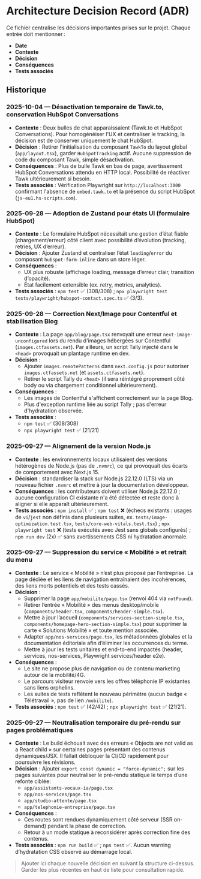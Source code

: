 # Architecture Decision Record (ADR)

Ce fichier centralise les décisions importantes prises sur le projet. Chaque entrée doit mentionner :

- **Date**
- **Contexte**
- **Décision**
- **Conséquences**
- **Tests associés**

## Historique

### 2025-10-04 — Désactivation temporaire de Tawk.to, conservation HubSpot Conversations

- **Contexte** : Deux bulles de chat apparaissaient (Tawk.to et HubSpot Conversations). Pour homogénéiser l'UX et centraliser le tracking, la décision est de conserver uniquement le chat HubSpot.
- **Décision** : Retirer l'initialisation du composant `TawkTo` du layout global (`app/layout.tsx`), garder `HubSpotTracking` actif. Aucune suppression de code du composant Tawk, simple désactivation.
- **Conséquences** : Plus de bulle Tawk en bas de page, avertissement HubSpot Conversations attendu en HTTP local. Possibilité de réactiver Tawk ultérieurement si besoin.
- **Tests associés** : Vérification Playwright sur `http://localhost:3000` confirmant l'absence de `embed.tawk.to` et la présence du script HubSpot (`js-eu1.hs-scripts.com`).

### 2025-09-28 — Adoption de Zustand pour états UI (formulaire HubSpot)

- **Contexte** : Le formulaire HubSpot nécessitait une gestion d’état fiable (chargement/erreur) côté client avec possibilité d’évolution (tracking, retries, UX d’erreur).
- **Décision** : Ajouter Zustand et centraliser l’état `loading`/`error` du composant `hubspot-form-inline` dans un store léger.
- **Conséquences** :
  - UX plus robuste (affichage loading, message d’erreur clair, transition d’opacité).
  - État facilement extensible (ex. retry, metrics, analytics).
- **Tests associés** : `npm test` ✅ (308/308) ; `npx playwright test tests/playwright/hubspot-contact.spec.ts` ✅ (3/3).

### 2025-09-28 — Correction Next/Image pour Contentful et stabilisation Blog

- **Contexte** : La page `app/blog/page.tsx` renvoyait une erreur `next-image-unconfigured` lors du rendu d'images hébergées sur Contentful (`images.ctfassets.net`). Par ailleurs, un script Tally injecté dans le `<head>` provoquait un plantage runtime en dev.
- **Décision** :
  - Ajouter `images.remotePatterns` dans `next.config.js` pour autoriser `images.ctfassets.net` (et `assets.ctfassets.net`).
  - Retirer le script Tally du `<head>` (il sera réintégré proprement côté body ou via chargement conditionnel ultérieurement).
- **Conséquences** :
  - Les images de Contentful s'affichent correctement sur la page Blog.
  - Plus d'exception runtime liée au script Tally ; pas d'erreur d'hydratation observée.
- **Tests associés** :
  - `npm test` ✅ (308/308)
  - `npx playwright test` ✅ (21/21)

### 2025-09-27 — Alignement de la version Node.js

- **Contexte** : les environnements locaux utilisaient des versions hétérogènes de Node.js (pas de `.nvmrc`), ce qui provoquait des écarts de comportement avec Next.js 15.
- **Décision** : standardiser la stack sur Node.js 22.12.0 (LTS) via un nouveau fichier `.nvmrc` et mettre à jour la documentation développeur.
- **Conséquences** : les contributeurs doivent utiliser Node.js 22.12.0 ; aucune configuration CI existante n'a été détectée et reste donc à aligner si elle apparaît ultérieurement.
- **Tests associés** : `npm install` ✅ ; `npm test` ❌ (échecs existants : usages de `vi`/`jest` non définis dans plusieurs suites, ex. `tests/image-optimization.test.tsx`, `tests/core-web-vitals.test.tsx`) ; `npx playwright test` ❌ (tests exécutés avec Jest sans globals configurés) ; `npm run dev` (2x) ✅ sans avertissements CSS ni hydratation anormale.

### 2025-09-27 — Suppression du service « Mobilité » et retrait du menu

- **Contexte** : Le service « Mobilité » n’est plus proposé par l’entreprise. La page dédiée et les liens de navigation entraînaient des incohérences, des liens morts potentiels et des tests cassés.
- **Décision** :
  - Supprimer la page `app/mobilite/page.tsx` (renvoi 404 via `notFound`).
  - Retirer l’entrée « Mobilité » des menus desktop/mobile (`components/header.tsx`, `components/header-simple.tsx`).
  - Mettre à jour l’accueil (`components/services-section-simple.tsx`, `components/homepage-hero-section-simple.tsx`) pour supprimer la carte « Solutions Mobilité » et toute mention associée.
  - Adapter `app/nos-services/page.tsx`, les métadonnées globales et la documentation éditoriale afin d’éliminer les occurrences du terme.
  - Mettre à jour les tests unitaires et end-to-end impactés (header, services, nos-services, Playwright services/header e2e).
- **Conséquences** :
  - Le site ne propose plus de navigation ou de contenu marketing autour de la mobilité/4G.
  - Le parcours visiteur renvoie vers les offres téléphonie IP existantes sans liens orphelins.
  - Les suites de tests reflètent le nouveau périmètre (aucun badge « Télétravail », pas de lien `/mobilite`).
- **Tests associés** : `npm test` ✅ (42/42) ; `npx playwright test` ✅ (21/21).

### 2025-09-27 — Neutralisation temporaire du pré-rendu sur pages problématiques

- **Contexte** : Le build échouait avec des erreurs « Objects are not valid as a React child » sur certaines pages présentant des contenus dynamiques/JSX. Il fallait débloquer la CI/CD rapidement pour poursuivre les révisions.
- **Décision** : Ajouter `export const dynamic = "force-dynamic";` sur les pages suivantes pour neutraliser le pré-rendu statique le temps d’une refonte ciblée:
  - `app/assistants-vocaux-ia/page.tsx`
  - `app/nos-services/page.tsx`
  - `app/studio-attente/page.tsx`
  - `app/telephonie-entreprise/page.tsx`
- **Conséquences** :
  - Ces routes sont rendues dynamiquement côté serveur (SSR on-demand) pendant la phase de correction.
  - Retour à un mode statique à reconsidérer après correction fine des contenus.
- **Tests associés** : `npm run build` ✅ ; `npm test` ✅. Aucun warning d’hydratation CSS observé au démarrage local.

> Ajouter ici chaque nouvelle décision en suivant la structure ci-dessus. Garder les plus récentes en haut de liste pour consultation rapide.
